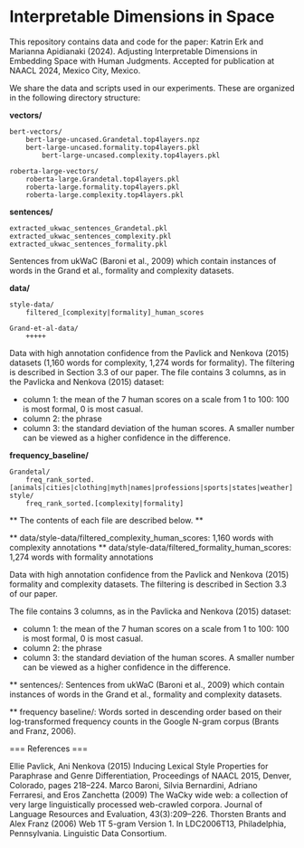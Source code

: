 # Interpretable Dimensions in Space

This repository contains data and code for the paper:
Katrin Erk and Marianna Apidianaki (2024). Adjusting Interpretable Dimensions in Embedding Space with Human Judgments. Accepted for publication at NAACL 2024, Mexico City, Mexico.

We share the data and scripts used in our experiments. These are organized in the following directory structure:

**vectors/**

	bert-vectors/
 		bert-large-uncased.Grandetal.top4layers.npz
   		bert-large-uncased.formality.top4layers.pkl
    		bert-large-uncased.complexity.top4layers.pkl
	
 	roberta-large-vectors/
		roberta-large.Grandetal.top4layers.pkl
 		roberta-large.formality.top4layers.pkl
  		roberta-large.complexity.top4layers.pkl

 **sentences/**
 
 	extracted_ukwac_sentences_Grandetal.pkl
  	extracted_ukwac_sentences_complexity.pkl
   	extracted_ukwac_sentences_formality.pkl

Sentences from ukWaC (Baroni et al., 2009) which contain instances of words in the Grand et al., formality and complexity datasets.
 
  **data/**
  
 	style-data/
		filtered_[complexity|formality]_human_scores

	Grand-et-al-data/
 		+++++

Data with high annotation confidence from the Pavlick and Nenkova (2015) datasets (1,160 words for complexity, 1,274 words for formality). The filtering is described in Section 3.3 of our paper. The file contains 3 columns, as in the Pavlicka and Nenkova (2015) dataset:
* column 1: the mean of the 7 human scores on a scale from 1 to 100: 100 is most formal, 0 is most casual.
* column 2: the phrase
* column 3: the standard deviation of the human scores. A smaller number can be viewed as a higher confidence in the difference.  


**frequency_baseline/**
  
	Grandetal/
 		freq_rank_sorted.[animals|cities|clothing|myth|names|professions|sports|states|weather]
	style/
		freq_rank_sorted.[complexity|formality]
  

** The contents of each file are described below. **

** data/style-data/filtered_complexity_human_scores: 1,160 words with complexity annotations
** data/style-data/filtered_formality_human_scores: 1,274 words with formality annotations

Data with high annotation confidence from the Pavlick and Nenkova (2015) formality and complexity datasets. The filtering is described in Section 3.3 of our paper.   

The file contains 3 columns, as in the Pavlicka and Nenkova (2015) dataset:
- column 1: the mean of the 7 human scores on a scale from 1 to 100: 100 is most formal, 0 is most casual.
- column 2: the phrase
- column 3: the standard deviation of the human scores. A smaller number can be viewed as a higher confidence in the difference.  
        
** sentences/: Sentences from ukWaC (Baroni et al., 2009) which contain instances of words in the Grand et al., formality and complexity datasets.

** frequency baseline/: Words sorted in descending order based on their log-transformed frequency counts in the Google N-gram corpus (Brants and Franz, 2006). 

  
=== References ===

Ellie Pavlick, Ani Nenkova (2015) Inducing Lexical Style Properties for Paraphrase and Genre Differentiation, Proceedings of NAACL 2015, Denver, Colorado, pages 218–224. 
Marco Baroni, Silvia Bernardini, Adriano Ferraresi, and Eros Zanchetta (2009) The WaCky wide web: a collection of very large linguistically processed web-crawled corpora. Journal of Language Resources and Evaluation, 43(3):209–226.
Thorsten Brants and Alex Franz (2006) Web 1T 5-gram Version 1. In LDC2006T13, Philadelphia, Pennsylvania. Linguistic Data Consortium.
